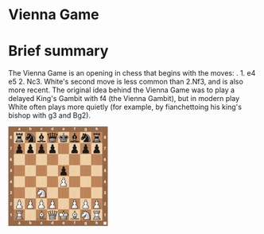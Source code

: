 
Vienna Game
===========

# Brief summary


The Vienna Game is an opening in chess that begins with the moves: . 1. e4 e5 2. Nc3. White's second move is less common than 2.Nf3, and is also more recent. The original idea behind the Vienna Game was to play a delayed King's Gambit with f4 (the Vienna Gambit), but in modern play White often plays more quietly (for example, by fianchettoing his king's bishop with g3 and Bg2).

<img src="/img/Vienna Game.jpg" width="200"/>